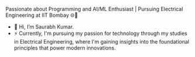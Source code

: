 Passionate about Programming and AI/ML Enthusiast | Pursuing Electrical Engineering at IIT Bombay 🌐🤖
- 👋 Hi, I’m Saurabh Kumar.
- ⚡️ Currently, I'm pursuing my passion for technology through my studies in Electrical Engineering, where I'm gaining insights into the foundational principles that power modern innovations.



